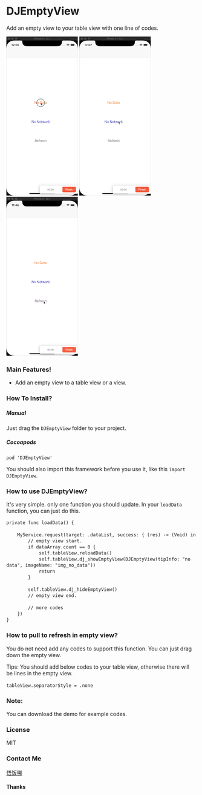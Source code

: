 # DJEmptyView
Add an empty view to your table view with one line of codes.

![](https://github.com/iwufan/Resources/blob/master/Images/DJEmptyView/example1.gif)
![](https://github.com/iwufan/Resources/blob/master/Images/DJEmptyView/example2.gif)
![](https://github.com/iwufan/Resources/blob/master/Images/DJEmptyView/example3.gif)

### Main Features!
- Add an empty view to a table view or a view.
### How To Install?
##### Manual
Just drag the `DJEmptyView` folder to your project. 
##### Cocoapods
`pod 'DJEmptyView'`

You should also import this framework before you use it, like this `import DJEmptyView`.
### How to use DJEmptyView?
It's very simple. only one function you should update. In your `loadData` function, you can just do this.
```
private func loadData() {
        
    MyService.request(target: .dataList, success: { (res) -> (Void) in
        // empty view start.
        if dataArray.count == 0 {
            self.tableView.reloadData()
            self.tableView.dj_showEmptyView(DJEmptyView(tipInfo: "no data", imageName: "img_no_data"))
            return
        }
            
        self.tableView.dj_hideEmptyView()
        // empty view end.
        
        // more codes
    })
}
```
### How to pull to refresh in empty view?
You do not need add any codes to support this function. You can just drag down the empty view.

Tips:
You should add below codes to your table view, otherwise there will be lines in the empty view.

`tableView.separatorStyle = .none`

### Note:
You can download the demo for example codes.
### License
MIT
### Contact Me
[悟饭哪](https://www.jianshu.com/u/819830158b47)

#### Thanks
